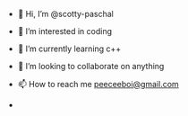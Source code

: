- 👋 Hi, I’m @scotty-paschal
- 👀 I’m interested in coding 
- 🌱 I’m currently learning c++
- 💞️ I’m looking to collaborate on anything 
- 📫 How to reach me peeceeboi@gmail.com
  
- 

<!---
scotty-paschal/scotty-paschal is a ✨ special ✨ repository because its `README.md` (this file) appears on your GitHub profile.
You can click the Preview link to take a look at your changes.
--->
